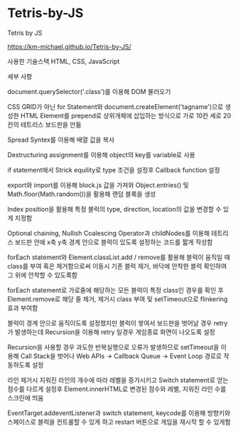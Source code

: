 # Tetris-by-JS
Tetris by JS

https://km-michael.github.io/Tetris-by-JS/

사용한 기술스택
HTML, CSS, JavaScript

세부 사항

document.querySelector('.class')를 이용해 DOM 불러오기

CSS GRID가 아닌 for Statement와 document.createElement('tagname')으로 생성한 HTML Element를 prepend로 상위개체에 삽입하는 방식으로 가로 10칸 세로 20칸의 테트리스 보드판을 만듦

Spread Syntex를 이용해 배열 값을 복사 

Destructuring assignment를 이용해 object의 key를 variable로 사용

if statement에서 Strick equility로 type 조건을 설정후 Callback function 설정

export와 import를 이용해 block.js 값을 가져와 Object.entries() 및 Math.floor(Math.random())을 활용해 랜덤 블록을 생성

Index position을 활용해 특정 블럭의 type, direction, location의 값을 변경할 수 있게 지정함

Optional chaining, Nullish Coalescing Operator과 childNodes를 이용해 테트리스 보드판 안에 x축 y축 경계 안으로 블럭이 있도록 설정하는 코드를 짧게 작성함

forEach statement와 Element.classList.add / remove를 활용해 블럭이 움직일 때 class를 부여 혹은 제거함으로써 이동시 기존 블럭 제거, 바닥에 안착한 블럭 확인하여 그 위에 안착할 수 있도록함

forEach statement로 가로줄에 해당하는 모든 블럭이 특정 class인 경우를 확인 후 Element.remove로 해당 줄 제거, 제거시 class 부여 및 setTimeout으로 flinkering 효과 부여함

블럭이 경계 안으로 움직이도록 설정했지만 블럭이 쌓여서 보드판을 벗어날 경우 retry가 발생하는데 Recursion을 이용해 retry 일경우 게임종료 화면이 나오도록 설정

Recursion을 사용할 경우 과도한 반복실행으로 오류가 발생하므로 setTimeout을 이용해 Call Stack을 벗어나 Web APIs -> Callback Queue -> Event Loop 경로로 작동하도록 설정

라인 제거시 지워진 라인의 개수에 따라 레벨을 증가시키고 Switch statement로 얻는 점수를 다르게 설정후 Element.innerHTML로 변경된 점수와 레벨, 지워진 라인 수를 스크린에 띄움

EventTarget.addeventListener과 switch statement, keycode를 이용해 방향키와 스페이스로 블럭을 컨트롤할 수 있게 하고 restart 버튼으로 게임을 재시작 할 수 있게함 

